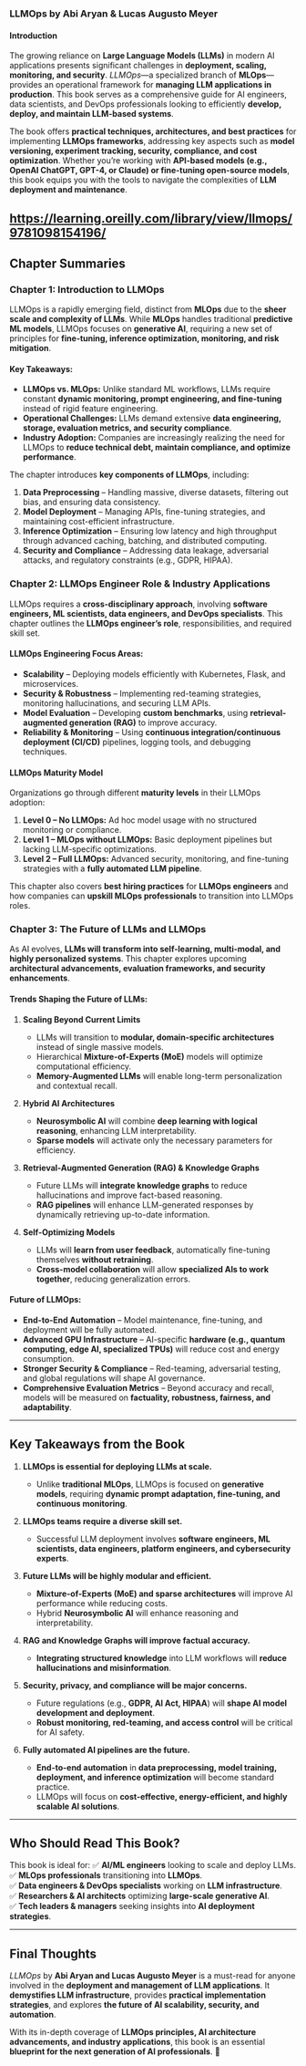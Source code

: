 ### **LLMOps by Abi Aryan & Lucas Augusto Meyer**

#### **Introduction**
The growing reliance on **Large Language Models (LLMs)** in modern AI applications presents significant challenges in **deployment, scaling, monitoring, and security**. *LLMOps*—a specialized branch of **MLOps**—provides an operational framework for **managing LLM applications in production**. This book serves as a comprehensive guide for AI engineers, data scientists, and DevOps professionals looking to efficiently **develop, deploy, and maintain LLM-based systems**.

The book offers **practical techniques, architectures, and best practices** for implementing **LLMOps frameworks**, addressing key aspects such as **model versioning, experiment tracking, security, compliance, and cost optimization**. Whether you’re working with **API-based models (e.g., OpenAI ChatGPT, GPT-4, or Claude) or fine-tuning open-source models**, this book equips you with the tools to navigate the complexities of **LLM deployment and maintenance**.

https://learning.oreilly.com/library/view/llmops/9781098154196/
---

## **Chapter Summaries**

### **Chapter 1: Introduction to LLMOps**
LLMOps is a rapidly emerging field, distinct from **MLOps** due to the **sheer scale and complexity of LLMs**. While **MLOps** handles traditional **predictive ML models**, LLMOps focuses on **generative AI**, requiring a new set of principles for **fine-tuning, inference optimization, monitoring, and risk mitigation**.

#### **Key Takeaways:**
- **LLMOps vs. MLOps:** Unlike standard ML workflows, LLMs require constant **dynamic monitoring, prompt engineering, and fine-tuning** instead of rigid feature engineering.
- **Operational Challenges:** LLMs demand extensive **data engineering, storage, evaluation metrics, and security compliance**.
- **Industry Adoption:** Companies are increasingly realizing the need for LLMOps to **reduce technical debt, maintain compliance, and optimize performance**.

The chapter introduces **key components of LLMOps**, including:
1. **Data Preprocessing** – Handling massive, diverse datasets, filtering out bias, and ensuring data consistency.
2. **Model Deployment** – Managing APIs, fine-tuning strategies, and maintaining cost-efficient infrastructure.
3. **Inference Optimization** – Ensuring low latency and high throughput through advanced caching, batching, and distributed computing.
4. **Security and Compliance** – Addressing data leakage, adversarial attacks, and regulatory constraints (e.g., GDPR, HIPAA).

### **Chapter 2: LLMOps Engineer Role & Industry Applications**
LLMOps requires a **cross-disciplinary approach**, involving **software engineers, ML scientists, data engineers, and DevOps specialists**. This chapter outlines the **LLMOps engineer’s role**, responsibilities, and required skill set.

#### **LLMOps Engineering Focus Areas:**
- **Scalability** – Deploying models efficiently with Kubernetes, Flask, and microservices.
- **Security & Robustness** – Implementing red-teaming strategies, monitoring hallucinations, and securing LLM APIs.
- **Model Evaluation** – Developing **custom benchmarks**, using **retrieval-augmented generation (RAG)** to improve accuracy.
- **Reliability & Monitoring** – Using **continuous integration/continuous deployment (CI/CD)** pipelines, logging tools, and debugging techniques.

#### **LLMOps Maturity Model**
Organizations go through different **maturity levels** in their LLMOps adoption:
1. **Level 0 – No LLMOps:** Ad hoc model usage with no structured monitoring or compliance.
2. **Level 1 – MLOps without LLMOps:** Basic deployment pipelines but lacking LLM-specific optimizations.
3. **Level 2 – Full LLMOps:** Advanced security, monitoring, and fine-tuning strategies with a **fully automated LLM pipeline**.

This chapter also covers **best hiring practices** for **LLMOps engineers** and how companies can **upskill MLOps professionals** to transition into LLMOps roles.

### **Chapter 3: The Future of LLMs and LLMOps**
As AI evolves, **LLMs will transform into self-learning, multi-modal, and highly personalized systems**. This chapter explores upcoming **architectural advancements, evaluation frameworks, and security enhancements**.

#### **Trends Shaping the Future of LLMs:**
1. **Scaling Beyond Current Limits**
   - LLMs will transition to **modular, domain-specific architectures** instead of single massive models.
   - Hierarchical **Mixture-of-Experts (MoE)** models will optimize computational efficiency.
   - **Memory-Augmented LLMs** will enable long-term personalization and contextual recall.

2. **Hybrid AI Architectures**
   - **Neurosymbolic AI** will combine **deep learning with logical reasoning**, enhancing LLM interpretability.
   - **Sparse models** will activate only the necessary parameters for efficiency.

3. **Retrieval-Augmented Generation (RAG) & Knowledge Graphs**
   - Future LLMs will **integrate knowledge graphs** to reduce hallucinations and improve fact-based reasoning.
   - **RAG pipelines** will enhance LLM-generated responses by dynamically retrieving up-to-date information.

4. **Self-Optimizing Models**
   - LLMs will **learn from user feedback**, automatically fine-tuning themselves **without retraining**.
   - **Cross-model collaboration** will allow **specialized AIs to work together**, reducing generalization errors.

#### **Future of LLMOps:**
- **End-to-End Automation** – Model maintenance, fine-tuning, and deployment will be fully automated.
- **Advanced GPU Infrastructure** – AI-specific **hardware (e.g., quantum computing, edge AI, specialized TPUs)** will reduce cost and energy consumption.
- **Stronger Security & Compliance** – Red-teaming, adversarial testing, and global regulations will shape AI governance.
- **Comprehensive Evaluation Metrics** – Beyond accuracy and recall, models will be measured on **factuality, robustness, fairness, and adaptability**.

---

## **Key Takeaways from the Book**
1. **LLMOps is essential for deploying LLMs at scale.**
   - Unlike **traditional MLOps**, LLMOps is focused on **generative models**, requiring **dynamic prompt adaptation, fine-tuning, and continuous monitoring**.

2. **LLMOps teams require a diverse skill set.**
   - Successful LLM deployment involves **software engineers, ML scientists, data engineers, platform engineers, and cybersecurity experts**.

3. **Future LLMs will be highly modular and efficient.**
   - **Mixture-of-Experts (MoE) and sparse architectures** will improve AI performance while reducing costs.
   - Hybrid **Neurosymbolic AI** will enhance reasoning and interpretability.

4. **RAG and Knowledge Graphs will improve factual accuracy.**
   - **Integrating structured knowledge** into LLM workflows will **reduce hallucinations and misinformation**.

5. **Security, privacy, and compliance will be major concerns.**
   - Future regulations (e.g., **GDPR, AI Act, HIPAA**) will **shape AI model development and deployment**.
   - **Robust monitoring, red-teaming, and access control** will be critical for AI safety.

6. **Fully automated AI pipelines are the future.**
   - **End-to-end automation** in **data preprocessing, model training, deployment, and inference optimization** will become standard practice.
   - LLMOps will focus on **cost-effective, energy-efficient, and highly scalable AI solutions**.

---

## **Who Should Read This Book?**
This book is ideal for:
✅ **AI/ML engineers** looking to scale and deploy LLMs.  
✅ **MLOps professionals** transitioning into **LLMOps**.  
✅ **Data engineers & DevOps specialists** working on **LLM infrastructure**.  
✅ **Researchers & AI architects** optimizing **large-scale generative AI**.  
✅ **Tech leaders & managers** seeking insights into **AI deployment strategies**.

---

## **Final Thoughts**
*LLMOps* by **Abi Aryan and Lucas Augusto Meyer** is a must-read for anyone involved in the **deployment and management of LLM applications**. It **demystifies LLM infrastructure**, provides **practical implementation strategies**, and explores **the future of AI scalability, security, and automation**.

With its in-depth coverage of **LLMOps principles, AI architecture advancements, and industry applications**, this book is an essential **blueprint for the next generation of AI professionals**. 🚀